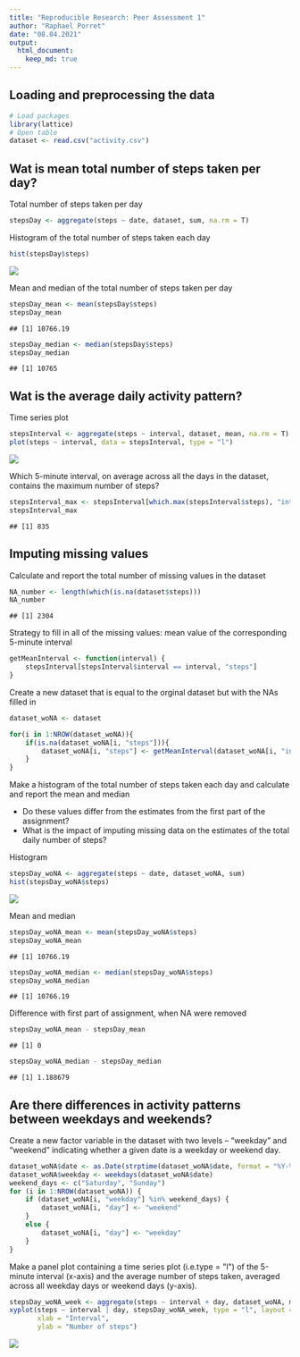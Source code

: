 ```yaml
---
title: "Reproducible Research: Peer Assessment 1"
author: "Raphael Porret"
date: "08.04.2021"
output: 
  html_document:
    keep_md: true
---
```




## Loading and preprocessing the data


```r
# Load packages
library(lattice)
# Open table
dataset <- read.csv("activity.csv")
```

## Wat is mean total number of steps taken per day?
Total number of steps taken per day


```r
stepsDay <- aggregate(steps ~ date, dataset, sum, na.rm = T)
```

Histogram of the total number of steps taken each day


```r
hist(stepsDay$steps)
```

![](PA1_final_files/figure-html/unnamed-chunk-3-1.png)<!-- -->

Mean and median of the total number of steps taken per day


```r
stepsDay_mean <- mean(stepsDay$steps)
stepsDay_mean
```

```
## [1] 10766.19
```

```r
stepsDay_median <- median(stepsDay$steps)
stepsDay_median
```

```
## [1] 10765
```

##  Wat is the average daily activity pattern?
Time series plot


```r
stepsInterval <- aggregate(steps ~ interval, dataset, mean, na.rm = T)
plot(steps ~ interval, data = stepsInterval, type = "l")
```

![](PA1_final_files/figure-html/unnamed-chunk-5-1.png)<!-- -->

Which 5-minute interval, on average across all the days in the dataset, contains the maximum number of steps?


```r
stepsInterval_max <- stepsInterval[which.max(stepsInterval$steps), "interval"]
stepsInterval_max
```

```
## [1] 835
```

##  Imputing missing values
Calculate and report the total number of missing values in the dataset


```r
NA_number <- length(which(is.na(dataset$steps)))
NA_number
```

```
## [1] 2304
```

Strategy to fill in all of the missing values: mean value of the corresponding 5-minute interval


```r
getMeanInterval <- function(interval) {
    stepsInterval[stepsInterval$interval == interval, "steps"]
}
```

Create a new dataset that is equal to the orginal dataset but with the NAs filled in


```r
dataset_woNA <- dataset

for(i in 1:NROW(dataset_woNA)){
    if(is.na(dataset_woNA[i, "steps"])){
        dataset_woNA[i, "steps"] <- getMeanInterval(dataset_woNA[i, "interval"])
    }
}
```

Make a histogram of the total number of steps taken each day and calculate and report the mean and median  

* Do these values differ from the estimates from the first part of the assignment?
* What is the impact of imputing missing data on the estimates of the total daily number of steps?

Histogram


```r
stepsDay_woNA <- aggregate(steps ~ date, dataset_woNA, sum)
hist(stepsDay_woNA$steps)
```

![](PA1_final_files/figure-html/unnamed-chunk-10-1.png)<!-- -->

Mean and median


```r
stepsDay_woNA_mean <- mean(stepsDay_woNA$steps)
stepsDay_woNA_mean
```

```
## [1] 10766.19
```

```r
stepsDay_woNA_median <- median(stepsDay_woNA$steps)
stepsDay_woNA_median
```

```
## [1] 10766.19
```

Difference with first part of assignment, when NA were removed


```r
stepsDay_woNA_mean - stepsDay_mean
```

```
## [1] 0
```

```r
stepsDay_woNA_median - stepsDay_median
```

```
## [1] 1.188679
```

## Are there differences in activity patterns between weekdays and weekends?

Create a new factor variable in the dataset with two levels – “weekday” and “weekend” indicating whether a given date is a weekday or weekend day.

```r
dataset_woNA$date <- as.Date(strptime(dataset_woNA$date, format = "%Y-%m-%d"))
dataset_woNA$weekday <- weekdays(dataset_woNA$date)
weekend_days <- c("Saturday", "Sunday")
for (i in 1:NROW(dataset_woNA)) {
    if (dataset_woNA[i, "weekday"] %in% weekend_days) {
        dataset_woNA[i, "day"] <- "weekend"
    }
    else {
        dataset_woNA[i, "day"] <- "weekday"
    }
}
```

Make a panel plot containing a time series plot (i.e.type = "l") of the 5-minute interval (x-axis) and the average number of steps taken, averaged across all weekday days or weekend days (y-axis).

```r
stepsDay_woNA_week <- aggregate(steps ~ interval + day, dataset_woNA, mean)
xyplot(steps ~ interval | day, stepsDay_woNA_week, type = "l", layout = c(1, 2), 
       xlab = "Interval", 
       ylab = "Number of steps")
```

![](PA1_final_files/figure-html/unnamed-chunk-14-1.png)<!-- -->
